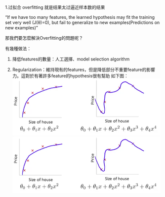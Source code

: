 1.过拟合 overfitting
就是结果太过逼近样本数的结果

“If we have too many features, the learned hypothesis may fit the training set very well (J(θ)=0), but fail to generalize to new examples(Predictions on new examples)”

那我們要怎麼解決Overfitting的問題呢？

有幾種做法：

1. 降低features的數量：人工選擇、model selection algorithm

2. Regularization：維持現有的features，但是降低部分不重要feature的影響力。這對於有著許多feature的hypothesis很有幫助
如下图：
![](20.png) ![](21.png)
